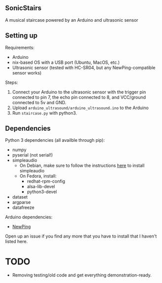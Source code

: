 ## SonicStairs
A musical staircase powered by an Arduino and ultrasonic sensor

## Setting up
Requirements:
- Arduino
- nix-based OS with a USB port (Ubuntu, MacOS, etc.)
- Ultrasonic sensor (tested with HC-SR04, but any NewPing-compatible sensor works)

Steps:
1. Connect your Arduino to the ultrasonic sensor with the trigger pin connected to pin 7, the echo pin connected to 8, and VCC/ground connected to 5v and GND.
2. Upload `arduino_ultrasound/arduino_ultrasound.ino` to the Arduino
3. Run `staircase.py` with python3.

## Dependencies
Python 3 dependencies (all availble through pip):
- numpy
- pyserial (not serial!)
- simpleaudio
    - On Debian, make sure to follow the instructions [here](https://simpleaudio.readthedocs.io/en/latest/installation.html#linux-dependencies) to install simpleaudio
    - On Fedora, install:
        - redhat-rpm-config
        - alsa-lib-devel
        - python3-devel
- dataset
- argparse
- datafreeze

Arduino dependencies:
- [NewPing](http://simpleaudio.readthedocs.io/en/latest/installation.html#linux-dependencies)

Open up an issue if you find any more that you have to install that I haven't listed here.

# TODO
- Removing testing/old code and get everything demonstration-ready.
